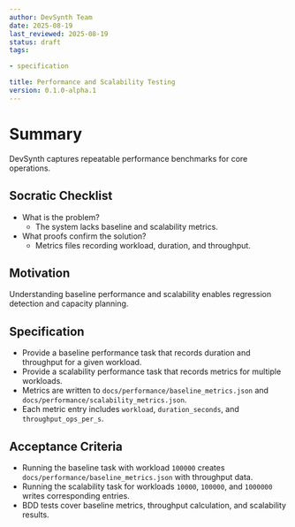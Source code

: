 ```yaml
---
author: DevSynth Team
date: 2025-08-19
last_reviewed: 2025-08-19
status: draft
tags:

- specification

title: Performance and Scalability Testing
version: 0.1.0-alpha.1
---
```


<!--
Required metadata fields:
- author: document author
- date: creation date
- last_reviewed: last review date
- status: draft | review | published
- tags: search keywords
- title: short descriptive name
- version: specification version
-->

# Summary

DevSynth captures repeatable performance benchmarks for core operations.

## Socratic Checklist
- What is the problem?
  - The system lacks baseline and scalability metrics.
- What proofs confirm the solution?
  - Metrics files recording workload, duration, and throughput.

## Motivation
Understanding baseline performance and scalability enables regression detection and capacity planning.

## Specification
- Provide a baseline performance task that records duration and throughput for a given workload.
- Provide a scalability performance task that records metrics for multiple workloads.
- Metrics are written to `docs/performance/baseline_metrics.json` and `docs/performance/scalability_metrics.json`.
- Each metric entry includes `workload`, `duration_seconds`, and `throughput_ops_per_s`.

## Acceptance Criteria
- Running the baseline task with workload `100000` creates `docs/performance/baseline_metrics.json` with throughput data.
- Running the scalability task for workloads `10000`, `100000`, and `1000000` writes corresponding entries.
- BDD tests cover baseline metrics, throughput calculation, and scalability results.
